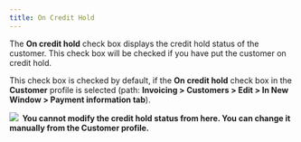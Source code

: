 ```yaml
---
title: On Credit Hold
---
```



The **On credit hold** check box  displays the credit hold status of the customer. This check box will be  checked if you have put the customer on credit hold.


This check box is checked by default, if the **On 
 credit hold** check box in the **Customer** profile is selected (path: **Invoicing 
 &gt; Customers &gt; Edit &gt; In New Window &gt; Payment information tab**).


**![]({{site.mc_baseurl}}/img/note.gif)  You  cannot modify the credit hold status from here. You can change it manually  from the **Customer** profile.**
